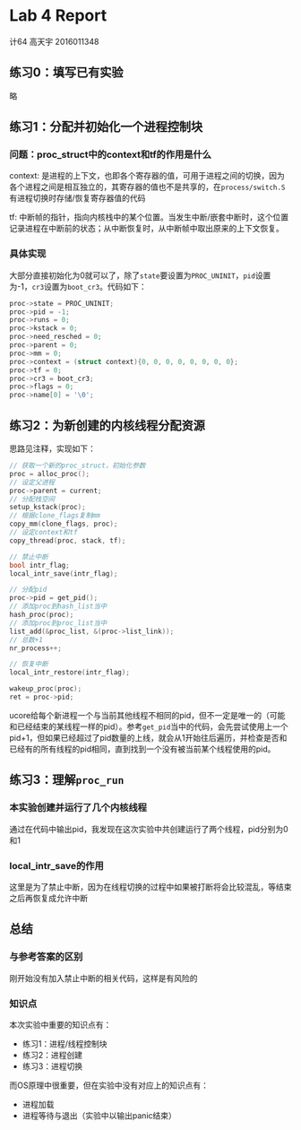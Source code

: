 # Lab 4 Report

计64 高天宇 2016011348

## 练习0：填写已有实验

略

## 练习1：分配并初始化一个进程控制块

### 问题：proc_struct中的context和tf的作用是什么

context: 是进程的上下文，也即各个寄存器的值，可用于进程之间的切换，因为各个进程之间是相互独立的，其寄存器的值也不是共享的，在`process/switch.S`有进程切换时存储/恢复寄存器值的代码

tf: 中断帧的指针，指向内核栈中的某个位置。当发生中断/嵌套中断时，这个位置记录进程在中断前的状态；从中断恢复时，从中断帧中取出原来的上下文恢复。

### 具体实现

大部分直接初始化为0就可以了，除了`state`要设置为`PROC_UNINIT`，`pid`设置为-1，`cr3`设置为`boot_cr3`。代码如下：

```c
proc->state = PROC_UNINIT;
proc->pid = -1;
proc->runs = 0;
proc->kstack = 0;
proc->need_resched = 0;
proc->parent = 0;
proc->mm = 0;
proc->context = (struct context){0, 0, 0, 0, 0, 0, 0, 0};
proc->tf = 0;
proc->cr3 = boot_cr3;
proc->flags = 0;
proc->name[0] = '\0';
```

## 练习2：为新创建的内核线程分配资源

思路见注释，实现如下：

```c
// 获取一个新的proc_struct，初始化参数
proc = alloc_proc();
// 设定父进程
proc->parent = current;
// 分配栈空间
setup_kstack(proc);
// 根据clone_flags复制mm
copy_mm(clone_flags, proc);
// 设定context和tf
copy_thread(proc, stack, tf);

// 禁止中断
bool intr_flag;
local_intr_save(intr_flag);

// 分配pid
proc->pid = get_pid();
// 添加proc到hash_list当中
hash_proc(proc);
// 添加proc到proc_list当中
list_add(&proc_list, &(proc->list_link));
// 总数+1
nr_process++;

// 恢复中断
local_intr_restore(intr_flag);

wakeup_proc(proc);
ret = proc->pid;
```

ucore给每个新进程一个与当前其他线程不相同的pid，但不一定是唯一的（可能和已经结束的某线程一样的pid）。参考`get_pid`当中的代码，会先尝试使用上一个pid+1，但如果已经超过了pid数量的上线，就会从1开始往后遍历，并检查是否和已经有的所有线程的pid相同，直到找到一个没有被当前某个线程使用的pid。

## 练习3：理解`proc_run`

### 本实验创建并运行了几个内核线程

通过在代码中输出pid，我发现在这次实验中共创建运行了两个线程，pid分别为0和1

### local_intr_save的作用

这里是为了禁止中断，因为在线程切换的过程中如果被打断将会比较混乱，等结束之后再恢复成允许中断

## 总结

### 与参考答案的区别

刚开始没有加入禁止中断的相关代码，这样是有风险的

### 知识点

本次实验中重要的知识点有：

- 练习1：进程/线程控制块
- 练习2：进程创建
- 练习3：进程切换

而OS原理中很重要，但在实验中没有对应上的知识点有：

- 进程加载
- 进程等待与退出（实验中以输出panic结束）




